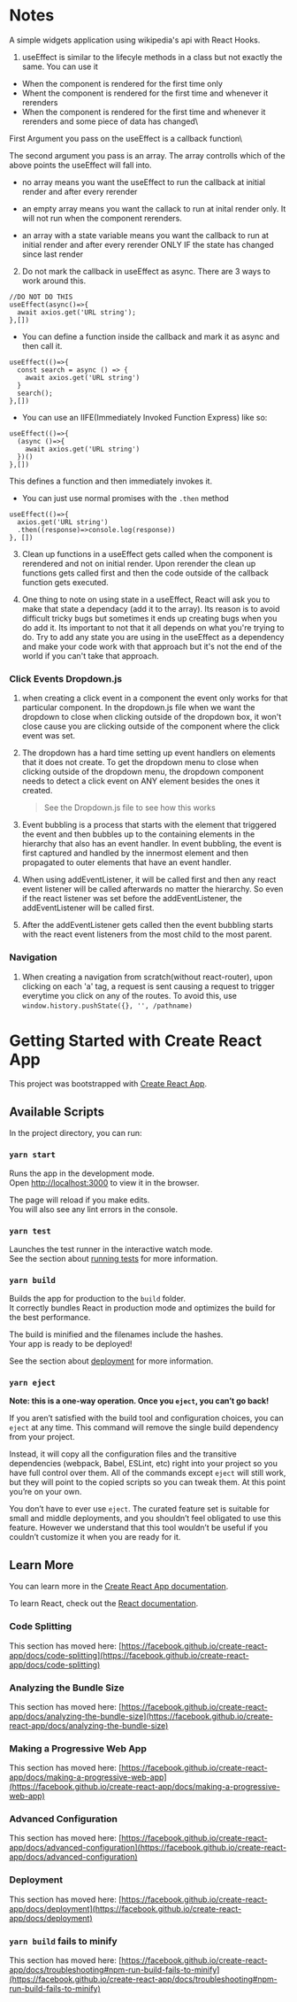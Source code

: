 # Notes

A simple widgets application using wikipedia's api with React Hooks.

1. useEffect is similar to the lifecyle methods in a class but not exactly the same. You can use it

- When the component is rendered for the first time only
- Whent the component is rendered for the first time and whenever it rerenders
- When the component is rendered for the first time and whenever it rerenders and some piece of data has changed\

First Argument you pass on the useEffect is a callback function\

The second argument you pass is an array. The array controlls which of the above points the useEffect will fall into.

- no array means you want the useEffect to run the callback at initial render and after every rerender

- an empty array means you want the callack to run at inital render only. It will not run when the component rerenders.

- an array with a state variable means you want the callback to run at initial render and after every rerender ONLY IF the state has changed since last render

2. Do not mark the callback in useEffect as async. There are 3 ways to work around this.

```
//DO NOT DO THIS
useEffect(async()=>{
  await axios.get('URL string');
},[])
```

- You can define a function inside the callback and mark it as async and then call it.

```
useEffect(()=>{
  const search = async () => {
    await axios.get('URL string')
  }
  search();
},[])
```

- You can use an IIFE(Immediately Invoked Function Express) like so:

```
useEffect(()=>{
  (async ()=>{
    await axios.get('URL string')
  })()
},[])
```

This defines a function and then immediately invokes it.

- You can just use normal promises with the `.then` method

```
useEffect(()=>{
  axios.get('URL string')
  .then((response)=>console.log(response))
}, [])
```

3. Clean up functions in a useEffect gets called when the component is rerendered and not on initial render. Upon rerender the clean up functions gets called first and then the code outside of the callback function gets executed.

4. One thing to note on using state in a useEffect, React will ask you to make that state a dependacy (add it to the array). Its reason is to avoid difficult tricky bugs but sometimes it ends up creating bugs when you do add it. Its important to not that it all depends on what you're trying to do. Try to add any state you are using in the useEffect as a dependency and make your code work with that approach but it's not the end of the world if you can't take that approach.

### Click Events Dropdown.js

1. when creating a click event in a component the event only works for that particular component. In the dropdown.js file when we want the dropdown to close when clicking outside of the dropdown box, it won't close cause you are clicking outside of the component where the click event was set.

2. The dropdown has a hard time setting up event handlers on elements that it does not create. To get the dropdown menu to close when clicking outside of the dropdown menu, the dropdown component needs to detect a click event on ANY element besides the ones it created.

   > See the Dropdown.js file to see how this works

3. Event bubbling is a process that starts with the element that triggered the event and then bubbles up to the containing elements in the hierarchy that also has an event handler. In event bubbling, the event is first captured and handled by the innermost element and then propagated to outer elements that have an event handler.

4. When using addEventListener, it will be called first and then any react event listener will be called afterwards no matter the hierarchy. So even if the react listener was set before the addEventListener, the addEventListener will be called first.

5. After the addEventListener gets called then the event bubbling starts with the react event listeners from the most child to the most parent.

### Navigation

1. When creating a navigation from scratch(without react-router), upon clicking on each 'a' tag, a request is sent causing a request to trigger everytime you click on any of the routes. To avoid this, use `window.history.pushState({}, '', /pathname)`

# Getting Started with Create React App

This project was bootstrapped with [Create React App](https://github.com/facebook/create-react-app).

## Available Scripts

In the project directory, you can run:

### `yarn start`

Runs the app in the development mode.\
Open [http://localhost:3000](http://localhost:3000) to view it in the browser.

The page will reload if you make edits.\
You will also see any lint errors in the console.

### `yarn test`

Launches the test runner in the interactive watch mode.\
See the section about [running tests](https://facebook.github.io/create-react-app/docs/running-tests) for more information.

### `yarn build`

Builds the app for production to the `build` folder.\
It correctly bundles React in production mode and optimizes the build for the best performance.

The build is minified and the filenames include the hashes.\
Your app is ready to be deployed!

See the section about [deployment](https://facebook.github.io/create-react-app/docs/deployment) for more information.

### `yarn eject`

**Note: this is a one-way operation. Once you `eject`, you can’t go back!**

If you aren’t satisfied with the build tool and configuration choices, you can `eject` at any time. This command will remove the single build dependency from your project.

Instead, it will copy all the configuration files and the transitive dependencies (webpack, Babel, ESLint, etc) right into your project so you have full control over them. All of the commands except `eject` will still work, but they will point to the copied scripts so you can tweak them. At this point you’re on your own.

You don’t have to ever use `eject`. The curated feature set is suitable for small and middle deployments, and you shouldn’t feel obligated to use this feature. However we understand that this tool wouldn’t be useful if you couldn’t customize it when you are ready for it.

## Learn More

You can learn more in the [Create React App documentation](https://facebook.github.io/create-react-app/docs/getting-started).

To learn React, check out the [React documentation](https://reactjs.org/).

### Code Splitting

This section has moved here: [https://facebook.github.io/create-react-app/docs/code-splitting](https://facebook.github.io/create-react-app/docs/code-splitting)

### Analyzing the Bundle Size

This section has moved here: [https://facebook.github.io/create-react-app/docs/analyzing-the-bundle-size](https://facebook.github.io/create-react-app/docs/analyzing-the-bundle-size)

### Making a Progressive Web App

This section has moved here: [https://facebook.github.io/create-react-app/docs/making-a-progressive-web-app](https://facebook.github.io/create-react-app/docs/making-a-progressive-web-app)

### Advanced Configuration

This section has moved here: [https://facebook.github.io/create-react-app/docs/advanced-configuration](https://facebook.github.io/create-react-app/docs/advanced-configuration)

### Deployment

This section has moved here: [https://facebook.github.io/create-react-app/docs/deployment](https://facebook.github.io/create-react-app/docs/deployment)

### `yarn build` fails to minify

This section has moved here: [https://facebook.github.io/create-react-app/docs/troubleshooting#npm-run-build-fails-to-minify](https://facebook.github.io/create-react-app/docs/troubleshooting#npm-run-build-fails-to-minify)
